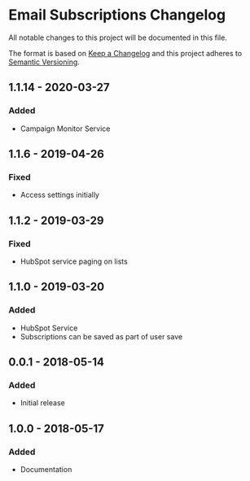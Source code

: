 # Email Subscriptions Changelog

All notable changes to this project will be documented in this file.

The format is based on [Keep a Changelog](http://keepachangelog.com/) and this project adheres to [Semantic Versioning](http://semver.org/).

## 1.1.14 - 2020-03-27

### Added

-   Campaign Monitor Service

## 1.1.6 - 2019-04-26

### Fixed

-   Access settings initially

## 1.1.2 - 2019-03-29

### Fixed

-   HubSpot service paging on lists

## 1.1.0 - 2019-03-20

### Added

-   HubSpot Service
-   Subscriptions can be saved as part of user save

## 0.0.1 - 2018-05-14

### Added

-   Initial release

## 1.0.0 - 2018-05-17

### Added

-   Documentation
